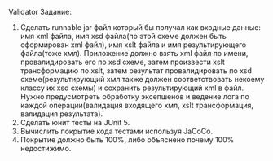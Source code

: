  Validator
 Задание:
 1. Сделать runnable jar файл который бы получал как входные данные:
 имя xml файла, имя xsd файла(по этой схеме должен быть сформирован xml файл), имя xslt файла и имя результирующего файла(тоже хмл).
 Приложение должно взять xml файл по имени, провалидировать его по xsd схеме, затем произвести xslt трансформацию по xslt,
 затем результат провалидировать по xsd схеме(результирующий хмл также должен соответствовать некоему классу их xsd схемы) и сохранить результирующий xml в файл.
 Нужно предусмотреть обработку эксепшенов и ведение лога по каждой операции(валидация входящего хмл, xslt трансформация, валидация результата).
 2. Сделать юнит тесты на JUnit 5.
 3. Вычислить покрытие кода тестами используя JaCoCo.
 4. Покрытие должно быть 100%, либо объяснено почему 100% недостижимо.